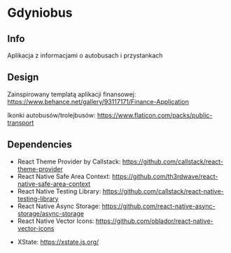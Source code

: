 # Gdyniobus

## Info

Aplikacja z informacjami o autobusach i przystankach

## Design

Zainspirowany templatą aplikacji finansowej: https://www.behance.net/gallery/93117171/Finance-Application

Ikonki autobusów/trolejbusów: https://www.flaticon.com/packs/public-transport

## Dependencies
- React Theme Provider by Callstack: https://github.com/callstack/react-theme-provider
- React Native Safe Area Context: https://github.com/th3rdwave/react-native-safe-area-context
- React Native Testing Library: https://github.com/callstack/react-native-testing-library
- React Native Async Storage: https://github.com/react-native-async-storage/async-storage
- React Native Vector Icons: https://github.com/oblador/react-native-vector-icons
<!-- - React Native Bouncing Preloader: https://github.com/sonnylazuardi/react-native-bouncing-preloader -->
- XState: https://xstate.js.org/
